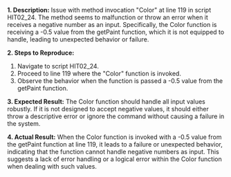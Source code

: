 **1. Description:** Issue with method invocation "Color" at line 119 in script HIT02\_24. The method seems to malfunction or throw an error when it receives a negative number as an input. Specifically, the Color function is receiving a -0.5 value from the getPaint function, which it is not equipped to handle, leading to unexpected behavior or failure.

**2. Steps to Reproduce:**

1. Navigate to script HIT02\_24.
1. Proceed to line 119 where the "Color" function is invoked.
1. Observe the behavior when the function is passed a -0.5 value from the getPaint function.

**3. Expected Result:** The Color function should handle all input values robustly. If it is not designed to accept negative values, it should either throw a descriptive error or ignore the command without causing a failure in the system.

**4. Actual Result:** When the Color function is invoked with a -0.5 value from the getPaint function at line 119, it leads to a failure or unexpected behavior, indicating that the function cannot handle negative numbers as input. This suggests a lack of error handling or a logical error within the Color function when dealing with such values.

